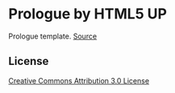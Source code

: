 # Prologue by HTML5 UP

Prologue template. [Source](https://html5up.net/prologue)

## License

[Creative Commons Attribution 3.0 License](https://html5up.net/license)